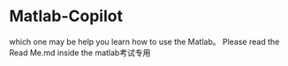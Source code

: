 # Matlab-Copilot
which one may be help you learn how to use the Matlab。
Please read the Read Me.md inside the matlab考试专用
